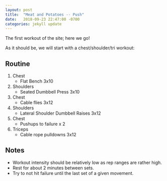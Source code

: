 ```yaml
---
layout: post
title:  "Meat and Potatoes -- Push"
date:   2018-09-23 22:47:00 -0700
categories: jekyll update
---
```

The first workout of the site; here we go!

As it should be, we will start with a chest/shoulder/tri workout:

## Routine 

1. Chest
	- Flat Bench 3x10
2. Shoulders
	- Seated Dumbbell Press 3x10
3. Chest
	- Cable flies 3x12
4. Shoulders
	- Lateral Shoulder Dumbbell Raises 3x12
5. Chest
	- Pushups to failure x 2
6. Triceps
	- Cable rope pulldowns 3x12

## Notes

- Workout intensity should be relatively low as rep ranges are rather high.
- Rest for about 2 minutes between sets.
- Try to not hit failure until the last set of a given movement. 

